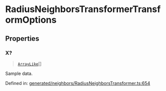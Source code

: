 # RadiusNeighborsTransformerTransformOptions

## Properties

### X?

> [`ArrayLike`](../types/ArrayLike.md)[]

Sample data.

Defined in:  [generated/neighbors/RadiusNeighborsTransformer.ts:654](https://github.com/transitive-bullshit/scikit-learn-ts/blob/b59c1ff/packages/sklearn/src/generated/neighbors/RadiusNeighborsTransformer.ts#L654)
